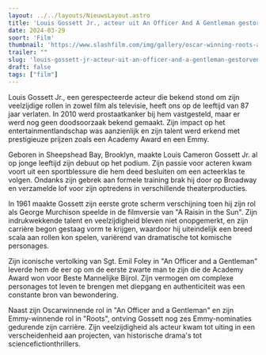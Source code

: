 ```yaml
---
layout: ../../layouts/NieuwsLayout.astro
title: 'Louis Gossett Jr., acteur uit An Officer And A Gentleman gestorven op 87 jarige leeftijd'
date: 2024-03-29
soort: 'Film'
thumbnail: 'https://www.slashfilm.com/img/gallery/oscar-winning-roots-and-officer-and-a-gentleman-actor-louis-gossett-jr-has-died-at-87/intro-1711720490.jpg'
trailer: ""
slug: 'louis-gossett-jr-acteur-uit-an-officer-and-a-gentleman-gestorven-op-87-jarige-leeftijd'
draft: false
tags: ["film"]
---
```


Louis Gossett Jr., een gerespecteerde acteur die bekend stond om zijn veelzijdige rollen in zowel film als televisie, heeft ons op de leeftijd van 87 jaar verlaten. In 2010 werd prostaatkanker bij hem vastgesteld, maar er werd nog geen doodsoorzaak bekend gemaakt. Zijn impact op het entertainmentlandschap was aanzienlijk en zijn talent werd erkend met prestigieuze prijzen zoals een Academy Award en een Emmy.

Geboren in Sheepshead Bay, Brooklyn, maakte Louis Cameron Gossett Jr. al op jonge leeftijd zijn debuut op het podium. Zijn passie voor acteren kwam voort uit een sportblessure die hem deed besluiten om een acteerklas te volgen. Ondanks zijn gebrek aan formele training brak hij door op Broadway en verzamelde lof voor zijn optredens in verschillende theaterproducties.

In 1961 maakte Gossett zijn eerste grote scherm verschijning toen hij zijn rol als George Murchison speelde in de filmversie van "A Raisin in the Sun". Zijn indrukwekkende talent en veelzijdigheid bleven niet onopgemerkt, en zijn carrière begon gestaag vorm te krijgen, waardoor hij uiteindelijk een breed scala aan rollen kon spelen, variërend van dramatische tot komische personages.

Zijn iconische vertolking van Sgt. Emil Foley in "An Officer and a Gentleman" leverde hem de eer op om de eerste zwarte man te zijn die de Academy Award won voor Beste Mannelijke Bijrol. Zijn vermogen om complexe personages tot leven te brengen met diepgang en authenticiteit was een constante bron van bewondering.

Naast zijn Oscarwinnende rol in "An Officer and a Gentleman" en zijn Emmy-winnende rol in "Roots", ontving Gossett nog zes Emmy-nominaties gedurende zijn carrière. Zijn veelzijdigheid als acteur kwam tot uiting in een verscheidenheid aan projecten, van historische drama's tot sciencefictionthrillers.

